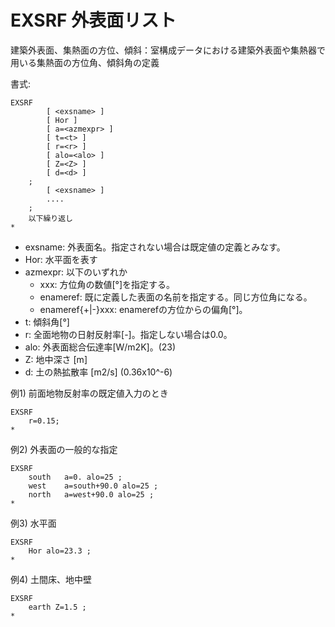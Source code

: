 # EXSRF 外表面リスト


建築外表面、集熱面の方位、傾斜：室構成データにおける建築外表面や集熱器で用いる集熱面の方位角、傾斜角の定義

書式:
```
EXSRF
        [ <exsname> ]
        [ Hor ]
        [ a=<azmexpr> ]
        [ t=<t> ]
        [ r=<r> ]
        [ alo=<alo> ]
        [ Z=<Z> ]
        [ d=<d> ]
    ;
        [ <exsname> ]
        ....
    ;
    以下繰り返し
*
```
- exsname: 外表面名。指定されない場合は既定値の定義とみなす。
- Hor: 水平面を表す
- azmexpr: 以下のいずれか
  - xxx: 方位角の数値[°]を指定する。
  - enameref: 既に定義した表面の名前を指定する。同じ方位角になる。
  - enameref{+|-}xxx: enamerefの方位からの偏角[°]。
- t: 傾斜角[°]
- r: 全面地物の日射反射率[-]。指定しない場合は0.0。
- alo: 外表面総合伝達率[W/m2K]。(23)
- Z: 地中深さ [m]
- d: 土の熱拡散率 [m2/s] (0.36x10^-6)

例1) 前面地物反射率の既定値入力のとき
```
EXSRF
    r=0.15;
*
```

例2) 外表面の一般的な指定
```
EXSRF
	south	a=0. alo=25 ;
	west	a=south+90.0 alo=25 ;
	north	a=west+90.0 alo=25 ;
*
```

例3) 水平面
```
EXSRF
    Hor alo=23.3 ;
*
```

例4) 土間床、地中壁
```
EXSRF
    earth Z=1.5 ;
*
```